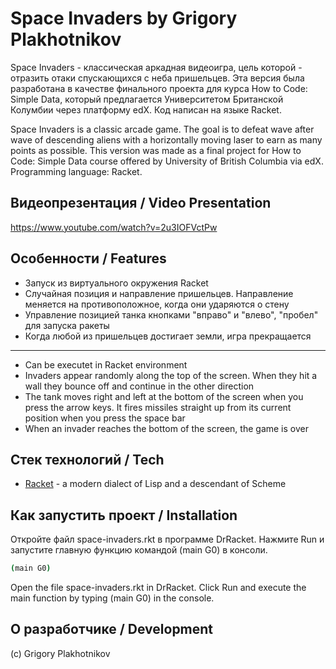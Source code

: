 # Space Invaders by Grigory Plakhotnikov

Space Invaders - классическая аркадная видеоигра, цель которой - отразить отаки спускающихся с неба пришельцев. Эта версия была разработана в качестве финального проекта для курса How to Code: Simple Data, который предлагается Университетом Британской Колумбии через платформу edX. Код написан на языке Racket.

Space Invaders is a classic arcade game. The goal is to defeat wave after wave of descending aliens with a horizontally moving laser to earn as many points as possible. This version was made as a final project for How to Code: Simple Data course offered by University of British Columbia via edX. Programming language: Racket.

## Видеопрезентация / Video Presentation
https://www.youtube.com/watch?v=2u3IOFVctPw

## Особенности / Features

- Запуск из виртуального окружения Racket
- Случайная позиция и направление пришельцев. Направление меняется на противоположное, когда они ударяются о стену
- Управление позицией танка кнопками "вправо" и "влево", "пробел" для запуска ракеты
- Когда любой из пришельцев достигает земли, игра прекращается
----------
- Can be executet in Racket environment
- Invaders appear randomly along the top of the screen. When they hit a wall they  bounce off and continue in the other direction
- The tank moves right and left at the bottom of the screen when you press the arrow keys. It fires missiles straight up from its current position when you press the space bar
- When an invader reaches the bottom of the screen, the game is over

## Стек технологий / Tech

- [Racket](https://racket-lang.org/) - a modern dialect of Lisp and a descendant of Scheme

## Как запустить проект / Installation

Откройте файл space-invaders.rkt в программе DrRacket. Нажмите Run и запустите главную функцию командой (main G0) в консоли.
```sh
(main G0)
```
Open the file space-invaders.rkt in DrRacket. Click Run and execute the main function by typing (main G0) in the console.

## О разработчике / Development
(с) Grigory Plakhotnikov